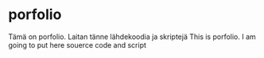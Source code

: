 # porfolio
Tämä on porfolio. Laitan tänne lähdekoodia ja skriptejä 
This is porfolio. I am going to put here souerce code and script

